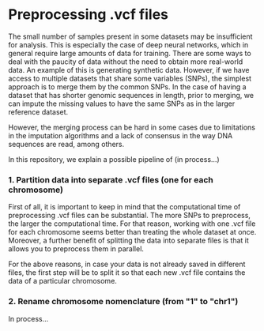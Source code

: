 # Preprocessing .vcf files

The small number of samples present in some datasets may be insufficient for analysis. This is especially the case of deep neural networks, which in general require large amounts of data for training. There are some ways to deal with the paucity of data without the need to obtain more real-world data. An example of this is generating synthetic data. However, if we have access to multiple datasets that share some variables (SNPs), the simplest approach is to merge them by the common SNPs. In the case of having a dataset that has shorter genomic sequences in length, prior to merging, we can impute the missing values to have the same SNPs as in the larger reference dataset.

However, the merging process can be hard in some cases due to limitations in the imputation algorithms and a lack of consensus in the way DNA sequences are read, among others. 

In this repository, we explain a possible pipeline of (in process...)

### 1. Partition data into separate .vcf files (one for each chromosome)

First of all, it is important to keep in mind that the computational time of preprocessing .vcf files can be substantial. The more SNPs to preprocess, the larger the computational time. For that reason, working with one .vcf file for each chromosome seems better than treating the whole dataset at once. Moreover, a further benefit of splitting the data into separate files is that it allows you to preprocess them in parallel.

For the above reasons, in case your data is not already saved in different files, the first step will be to split it so that each new .vcf file contains the data of a particular chromosome.

### 2. Rename chromosome nomenclature (from "1" to "chr1")


In process...
